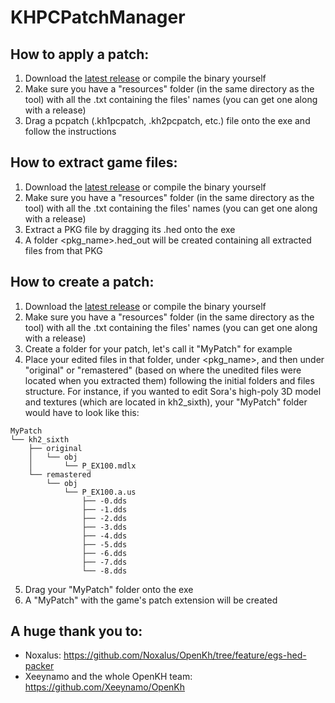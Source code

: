 # KHPCPatchManager

## How to apply a patch:
1. Download the [latest release](https://github.com/AntonioDePau/KHPCPatchManager/releases) or compile the binary yourself
2. Make sure you have a "resources" folder (in the same directory as the tool) with all the .txt containing the files' names (you can get one along with a release)
3. Drag a pcpatch (.kh1pcpatch, .kh2pcpatch, etc.) file onto the exe and follow the instructions

## How to extract game files:
1. Download the [latest release](https://github.com/AntonioDePau/KHPCPatchManager/releases) or compile the binary yourself
2. Make sure you have a "resources" folder (in the same directory as the tool) with all the .txt containing the files' names (you can get one along with a release)
3. Extract a PKG file by dragging its .hed onto the exe
4. A folder <pkg_name>.hed_out will be created containing all extracted files from that PKG

## How to create a patch:
1. Download the [latest release](https://github.com/AntonioDePau/KHPCPatchManager/releases) or compile the binary yourself
2. Make sure you have a "resources" folder (in the same directory as the tool) with all the .txt containing the files' names (you can get one along with a release)
3. Create a folder for your patch, let's call it "MyPatch" for example
4. Place your edited files in that folder, under <pkg_name>, and then under "original" or "remastered" (based on where the unedited files were located when you extracted them) following the initial folders and files structure.
For instance, if you wanted to edit Sora's high-poly 3D model and textures (which are located in kh2_sixth), your "MyPatch" folder would have to look like this:
```
MyPatch
└── kh2_sixth
    ├── original
    │   └── obj
    │       └── P_EX100.mdlx
    └── remastered
        └── obj
            └── P_EX100.a.us
                ├── -0.dds
                ├── -1.dds
                ├── -2.dds
                ├── -3.dds
                ├── -4.dds
                ├── -5.dds
                ├── -6.dds
                ├── -7.dds
                └── -8.dds
```
5. Drag your "MyPatch" folder onto the exe
6. A "MyPatch" with the game's patch extension will be created

## A huge thank you to:
- Noxalus: https://github.com/Noxalus/OpenKh/tree/feature/egs-hed-packer
- Xeeynamo and the whole OpenKH team: https://github.com/Xeeynamo/OpenKh

